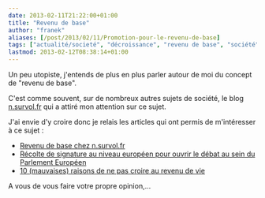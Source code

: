 ```yaml
---
date: 2013-02-11T21:22:00+01:00
title: "Revenu de base"
author: "franek"
aliases: [/post/2013/02/11/Promotion-pour-le-revenu-de-base]
tags: ["actualité/societé", "décroissance", "revenu de base", "société"]
lastmod: 2013-02-12T08:38:14+01:00
---
```

Un peu utopiste, j'entends de plus en plus parler autour de moi du concept de "revenu de base".

C'est comme souvent, sur de nombreux autres sujets de société, le blog [n.survol.fr](http://n.survol.fr) qui a attiré mon attention sur ce sujet.

J'ai envie d'y croire donc je relais les articles qui ont permis de m'intéresser à ce sujet :

- [Revenu de base chez n.survol.fr](http://n.survol.fr/n/revenu-de-base)
- [Récolte de signature au niveau européen pour ouvrir le débat au sein du Parlement Européen](http://revenudebase.info/2013/01/feu-vert-initiative-citoyenne-europeenne/)
- [10 (mauvaises) raisons de ne pas croire au revenu de vie](http://www.tetedequenelle.fr/2011/04/mauvaises-raisons-revenu-de-vie/)

A vous de vous faire votre propre opinion,...
